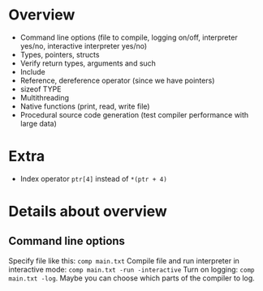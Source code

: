 # Overview
- Command line options (file to compile, logging on/off, interpreter yes/no, interactive interpreter yes/no)
- Types, pointers, structs
- Verify return types, arguments and such
- Include
- Reference, dereference operator (since we have pointers)
- sizeof TYPE
- Multithreading
- Native functions (print, read, write file)
- Procedural source code generation (test compiler performance with large data)

# Extra
- Index operator `ptr[4]` instead of `*(ptr + 4)`

# Details about overview
## Command line options
Specify file like this: `comp main.txt`
Compile file and run interpreter in interactive mode: `comp main.txt -run -interactive`
Turn on logging: `comp main.txt -log`. Maybe you can choose which parts of the compiler to log.

